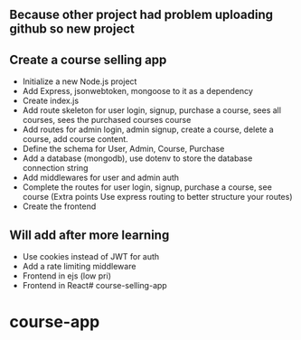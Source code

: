 ## Because other project had problem uploading github so new project 
## Create a course selling app

- Initialize a new Node.js project
- Add Express, jsonwebtoken, mongoose to it as a dependency
- Create index.js
- Add route skeleton for user login, signup, purchase a course, sees all courses, sees the purchased courses course
- Add routes for admin login, admin signup, create a course, delete a course, add course content.
- Define the schema for User, Admin, Course, Purchase
- Add a database (mongodb), use dotenv to store the database connection string
- Add middlewares for user and admin auth
- Complete the routes for user login, signup, purchase a course, see course (Extra points  Use express routing to better structure your routes)
- Create the frontend


## Will add after more learning 

- Use cookies instead of JWT for auth
- Add a rate limiting middleware
- Frontend in ejs (low pri)
- Frontend in React# course-selling-app
# course-app
